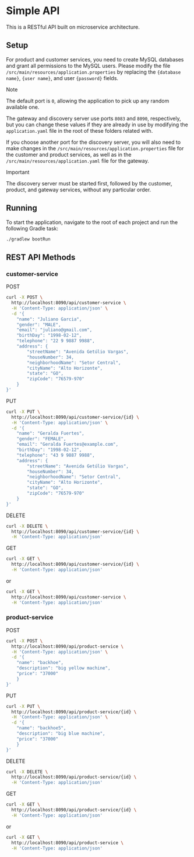 # Simple API
This is a RESTful API built on microservice architecture.

## Setup
For product and customer services, you need to create MySQL databases and grant all permissions to the MySQL users. Please modify the file `/src/main/resources/application.properties` by replacing the `{database name}`, `{user name}`, and user `{password}` fields.

> [!NOTE]
> The default port is `0`, allowing the application to pick up any random available one.

The gateway and discovery server use ports `8083` and `8090`, respectively, but you can change these values if they are already in use by modifying the `application.yaml` file in the root of these folders related with.

If you choose another port for the discovery server, you will also need to make changes in the `/src/main/resources/application.properties` file for the customer and product services, as well as in the `/src/main/resources/application.yaml` file for the gateway.

> [!IMPORTANT]
> The discovery server must be started first, followed by the customer, product, and gateway services, without any particular order.

## Running
To start the application, navigate to the root of each project and run the following Gradle task:
```sh
./gradlew bootRun
```

## REST API Methods

### customer-service
POST
```bash
curl -X POST \
  http://localhost:8090/api/customer-service \
  -H 'Content-Type: application/json' \
  -d '{
    "name": "Juliano Garcia",
    "gender": "MALE",
    "email": "juliano@gmail.com",
    "birthDay": "1998-02-12",
    "telephone": "22 9 9887 9988",
    "address": {
        "streetName": "Avenida Getúlio Vargas",
        "houseNumber": 34,
        "neighborhoodName": "Setor Central",
        "cityName": "Alto Horizonte",
        "state": "GO",
        "zipCode": "76579-970"
    }
}'
```
PUT
```bash
curl -X PUT \
  http://localhost:8090/api/customer-service/{id} \
  -H 'Content-Type: application/json' \
  -d '{
    "name": "Geralda Fuertes",
    "gender": "FEMALE",
    "email": "Geralda Fuertes@example.com",
    "birthDay": "1998-02-12",
    "telephone": "43 9 9887 9988",
    "address": {
        "streetName": "Avenida Getúlio Vargas",
        "houseNumber": 34,
        "neighborhoodName": "Setor Central",
        "cityName": "Alto Horizonte",
        "state": "GO",
        "zipCode": "76579-970"
    }
}'
```
DELETE
```bash
curl -X DELETE \
  http://localhost:8090/api/customer-service/{id} \
  -H 'Content-Type: application/json'
```
GET
```bash
curl -X GET \
  http://localhost:8090/api/customer-service/{id} \
  -H 'Content-Type: application/json'
```
or
```bash
curl -X GET \
  http://localhost:8090/api/customer-service \
  -H 'Content-Type: application/json'

```
### product-service
POST
```bash
curl -X POST \
  http://localhost:8090/api/product-service \
  -H 'Content-Type: application/json' \
  -d '{
	"name": "backhoe",
	"description": "big yellow machine",
	"price": "37000"
    }
}'
```
PUT
```bash
curl -X PUT \
  http://localhost:8090/api/product-service/{id} \
  -H 'Content-Type: application/json' \
  -d '{
	"name": "backhoe5",
	"description": "big blue machine",
	"price": "37000"
    }
}'
```
DELETE
```bash
curl -X DELETE \
  http://localhost:8090/api/product-service/{id} \
  -H 'Content-Type: application/json'
```
GET
```bash
curl -X GET \
  http://localhost:8090/api/product-service/{id} \
  -H 'Content-Type: application/json'
```
or
```bash
curl -X GET \
  http://localhost:8090/api/product-service \
  -H 'Content-Type: application/json'
```
